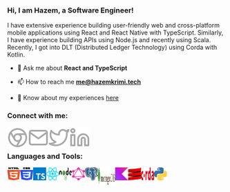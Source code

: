 ### Hi, I am Hazem, a Software Engineer!

I have extensive experience building user-friendly web and cross-platform mobile applications using React and React Native with TypeScript. Similarly, I have experience building APIs using Node.js and recently using Scala. Recently, I got into DLT (Distributed Ledger Technology) using Corda with Kotlin.

- 💬 Ask me about **React and TypeScript**

- 📫 How to reach me **me@hazemkrimi.tech**

- 📄 Know about my experiences [here](https://hazemkrimi.tech/about)

### Connect with me:

[<img align="left" alt="Website" src="./icons/website.svg" />](https://hazemkrimi.tech/)
[<img align="left" alt="Website" src="./icons/mail.svg" />](mailto:me@hazemkrimi.tech)
[<img align="left" alt="Website" src="./icons/twitter.svg" />](https://twitter.com/HazemKrimi)
[<img align="left" alt="Website" src="./icons/linkedin.svg" />](https://www.linkedin.com/in/hazemkrimi)

<br></br>

### Languages and Tools:

<img align="left" width="30px" height="30px" alt="HTML" src="./icons/html.svg" />
<img align="left" width="30px" height="30px" alt="CSS" src="./icons/css.svg" />
<img align="left" width="30px" height="30px" alt="TypeScript" src="./icons/typescript.svg" />
<img align="left" width="30px" height="30px" alt="React" src="./icons/react.svg" />
<img align="left" width="30px" height="30px" alt="Node.js" src="./icons/node.svg" />
<img align="left" width="30px" height="30px" alt="GraphQL" src="./icons/graphql.svg" />
<img align="left" width="30px" height="30px" alt="Postgres" src="./icons/postgresql.svg" />
<img align="left" width="40px" height="40px" alt="MongoDB" src="./icons/mongo.svg" />
<img align="left" width="30px" height="30px" alt="Kotlin" src="./icons/kotlin.svg" />
<img align="left" width="30px" height="30px" alt="Scala" src="./icons/scala.svg" />
<img align="left" width="30px" height="30px" alt="Corda" src="./icons/corda.svg" />
<img align="left" width="30px" height="30px" alt="Python" src="./icons/python.svg" />

